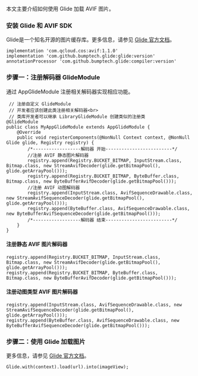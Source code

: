 
本文主要介绍如何使用 Glide 加载 AVIF 图片。


### 安装 Glide 和 AVIF SDK

Glide是一个知名开源的图片缓存库。更多信息，请参见 [Glide 官方文档](https://bumptech.github.io/glide/)。

```
implementation 'com.qcloud.cos:avif:1.1.0'   
implementation 'com.github.bumptech.glide:glide:version'
annotationProcessor 'com.github.bumptech.glide:compiler:version' 
```

### 步骤一：注册解码器 GlideModule

通过 AppGlideModule 注册相关解码器实现相应功能。
```
 // 注册自定义 GlideModule
 // 开发者应该创建此类注册相关解码器<br>
 // 类库开发者可以继承 LibraryGlideModule 创建类似的注册类
@GlideModule
public class MyAppGlideModule extends AppGlideModule {
    @Override
    public void registerComponents(@NonNull Context context, @NonNull Glide glide, Registry registry) {
        /*------------------解码器 开始-------------------------*/
        //注册 AVIF 静态图片解码器
        registry.append(Registry.BUCKET_BITMAP, InputStream.class, Bitmap.class, new StreamAvifDecoder(glide.getBitmapPool(), glide.getArrayPool()));
        registry.append(Registry.BUCKET_BITMAP, ByteBuffer.class, Bitmap.class, new ByteBufferAvifDecoder(glide.getBitmapPool()));
        //注册 AVIF 动图解码器
        registry.append(InputStream.class, AvifSequenceDrawable.class, new StreamAvifSequenceDecoder(glide.getBitmapPool(), glide.getArrayPool()));
        registry.append(ByteBuffer.class, AvifSequenceDrawable.class, new ByteBufferAvifSequenceDecoder(glide.getBitmapPool()));
        /*------------------解码器 结束-------------------------*/
    }
}
```

#### 注册静态 AVIF 图片解码器

```
registry.append(Registry.BUCKET_BITMAP, InputStream.class, Bitmap.class, new StreamAvifDecoder(glide.getBitmapPool(), glide.getArrayPool()));
registry.append(Registry.BUCKET_BITMAP, ByteBuffer.class, Bitmap.class, new ByteBufferAvifDecoder(glide.getBitmapPool()));
```

#### 注册动图类型 AVIF 图片解码器

```
registry.append(InputStream.class, AvifSequenceDrawable.class, new StreamAvifSequenceDecoder(glide.getBitmapPool(), glide.getArrayPool()));
registry.append(ByteBuffer.class, AvifSequenceDrawable.class, new ByteBufferAvifSequenceDecoder(glide.getBitmapPool()));
```

### 步骤二：使用 Glide 加载图片

更多信息，请参见 [Glide 官方文档](https://bumptech.github.io/glide/)。

```
Glide.with(context).load(url).into(imageView);
```